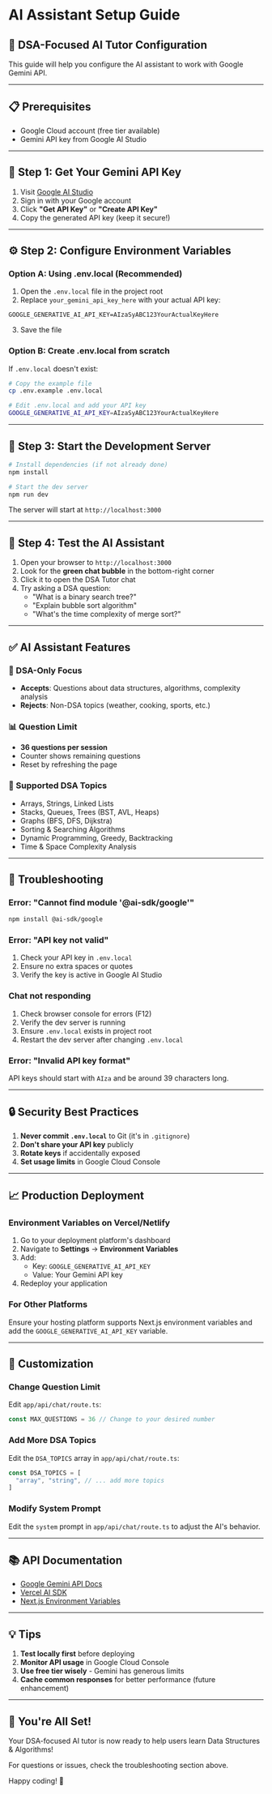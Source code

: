 # AI Assistant Setup Guide

## 🤖 DSA-Focused AI Tutor Configuration

This guide will help you configure the AI assistant to work with Google Gemini API.

---

## 📋 Prerequisites

- Google Cloud account (free tier available)
- Gemini API key from Google AI Studio

---

## 🔑 Step 1: Get Your Gemini API Key

1. Visit [Google AI Studio](https://makersuite.google.com/app/apikey)
2. Sign in with your Google account
3. Click **"Get API Key"** or **"Create API Key"**
4. Copy the generated API key (keep it secure!)

---

## ⚙️ Step 2: Configure Environment Variables

### Option A: Using .env.local (Recommended)

1. Open the `.env.local` file in the project root
2. Replace `your_gemini_api_key_here` with your actual API key:

```env
GOOGLE_GENERATIVE_AI_API_KEY=AIzaSyABC123YourActualKeyHere
```

3. Save the file

### Option B: Create .env.local from scratch

If `.env.local` doesn't exist:

```bash
# Copy the example file
cp .env.example .env.local

# Edit .env.local and add your API key
GOOGLE_GENERATIVE_AI_API_KEY=AIzaSyABC123YourActualKeyHere
```

---

## 🚀 Step 3: Start the Development Server

```bash
# Install dependencies (if not already done)
npm install

# Start the dev server
npm run dev
```

The server will start at `http://localhost:3000`

---

## 🧪 Step 4: Test the AI Assistant

1. Open your browser to `http://localhost:3000`
2. Look for the **green chat bubble** in the bottom-right corner
3. Click it to open the DSA Tutor chat
4. Try asking a DSA question:
   - "What is a binary search tree?"
   - "Explain bubble sort algorithm"
   - "What's the time complexity of merge sort?"

---

## ✅ AI Assistant Features

### 🎯 DSA-Only Focus
- **Accepts**: Questions about data structures, algorithms, complexity analysis
- **Rejects**: Non-DSA topics (weather, cooking, sports, etc.)

### 📊 Question Limit
- **36 questions per session**
- Counter shows remaining questions
- Reset by refreshing the page

### 🧠 Supported DSA Topics
- Arrays, Strings, Linked Lists
- Stacks, Queues, Trees (BST, AVL, Heaps)
- Graphs (BFS, DFS, Dijkstra)
- Sorting & Searching Algorithms
- Dynamic Programming, Greedy, Backtracking
- Time & Space Complexity Analysis

---

## 🐛 Troubleshooting

### Error: "Cannot find module '@ai-sdk/google'"

```bash
npm install @ai-sdk/google
```

### Error: "API key not valid"

1. Check your API key in `.env.local`
2. Ensure no extra spaces or quotes
3. Verify the key is active in Google AI Studio

### Chat not responding

1. Check browser console for errors (F12)
2. Verify the dev server is running
3. Ensure `.env.local` exists in project root
4. Restart the dev server after changing `.env.local`

### Error: "Invalid API key format"

API keys should start with `AIza` and be around 39 characters long.

---

## 🔒 Security Best Practices

1. **Never commit `.env.local`** to Git (it's in `.gitignore`)
2. **Don't share your API key** publicly
3. **Rotate keys** if accidentally exposed
4. **Set usage limits** in Google Cloud Console

---

## 📈 Production Deployment

### Environment Variables on Vercel/Netlify

1. Go to your deployment platform's dashboard
2. Navigate to **Settings** → **Environment Variables**
3. Add:
   - Key: `GOOGLE_GENERATIVE_AI_API_KEY`
   - Value: Your Gemini API key
4. Redeploy your application

### For Other Platforms

Ensure your hosting platform supports Next.js environment variables and add the `GOOGLE_GENERATIVE_AI_API_KEY` variable.

---

## 🎨 Customization

### Change Question Limit

Edit `app/api/chat/route.ts`:

```typescript
const MAX_QUESTIONS = 36 // Change to your desired number
```

### Add More DSA Topics

Edit the `DSA_TOPICS` array in `app/api/chat/route.ts`:

```typescript
const DSA_TOPICS = [
  "array", "string", // ... add more topics
]
```

### Modify System Prompt

Edit the `system` prompt in `app/api/chat/route.ts` to adjust the AI's behavior.

---

## 📚 API Documentation

- [Google Gemini API Docs](https://ai.google.dev/docs)
- [Vercel AI SDK](https://sdk.vercel.ai/docs)
- [Next.js Environment Variables](https://nextjs.org/docs/basic-features/environment-variables)

---

## 💡 Tips

1. **Test locally first** before deploying
2. **Monitor API usage** in Google Cloud Console
3. **Use free tier wisely** - Gemini has generous limits
4. **Cache common responses** for better performance (future enhancement)

---

## 🎉 You're All Set!

Your DSA-focused AI tutor is now ready to help users learn Data Structures & Algorithms!

For questions or issues, check the troubleshooting section above.

Happy coding! 🚀
